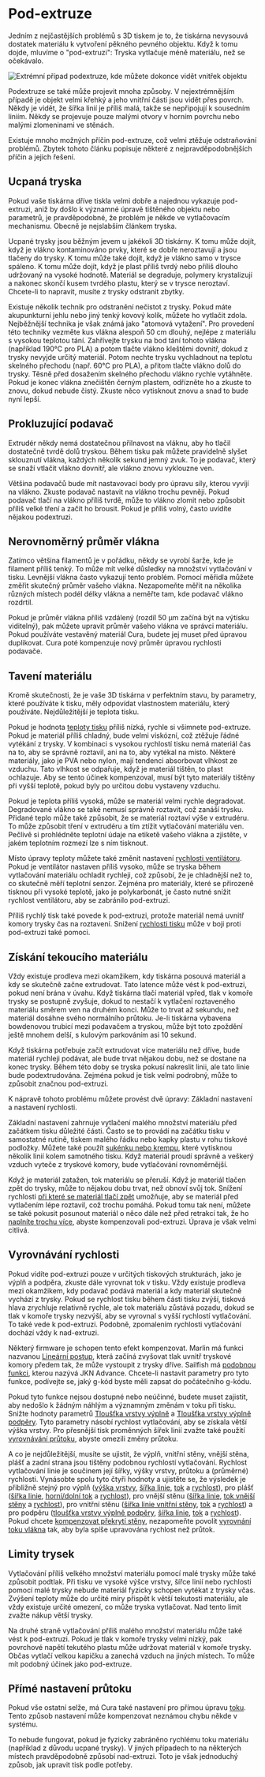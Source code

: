 Pod-extruze
====
Jedním z nejčastějších problémů s 3D tiskem je to, že tiskárna nevysouvá dostatek materiálu k vytvoření pěkného pevného objektu. Když k tomu dojde, mluvíme o "pod-extruzi": Tryska vytlačuje méně materiálu, než se očekávalo.

![Extrémní případ podextruze, kde můžete dokonce vidět vnitřek objektu](../../../articles/images/underextrusion.jpg)

Podextruze se také může projevit mnoha způsoby. V nejextrémnějším případě je objekt velmi křehký a jeho vnitřní části jsou vidět přes povrch. Někdy je vidět, že šířka linií je příliš malá, takže se nepřipojují k sousedním liniím. Někdy se projevuje pouze malými otvory v horním povrchu nebo malými zlomeninami ve stěnách.

Existuje mnoho možných příčin pod-extruze, což velmi ztěžuje odstraňování problémů. Zbytek tohoto článku popisuje některé z nejpravděpodobnějších příčin a jejich řešení.

Ucpaná tryska
----
Pokud vaše tiskárna dříve tiskla velmi dobře a najednou vykazuje pod-extruzi, aniž by došlo k významné úpravě tištěného objektu nebo parametrů, je pravděpodobné, že problém je někde ve vytlačovacím mechanismu. Obecně je nejslabším článkem tryska.

Ucpané trysky jsou běžným jevem u jakékoli 3D tiskárny. K tomu může dojít, když je vlákno kontaminováno prvky, které se dobře neroztavují a jsou tlačeny do trysky. K tomu může také dojít, když je vlákno samo v trysce spáleno. K tomu může dojít, když je plast příliš tvrdý nebo příliš dlouho udržovaný na vysoké hodnotě. Materiál se degraduje, polymery krystalizují a nakonec skončí kusem tvrdého plastu, který se v trysce neroztaví. Chcete-li to napravit, musíte z trysky odstranit zbytky.

Existuje několik technik pro odstranění nečistot z trysky. Pokud máte akupunkturní jehlu nebo jiný tenký kovový kolík, můžete ho vytlačit zdola. Nejběžnější technika je však známá jako "atomová vytažení". Pro provedení této techniky vezměte kus vlákna alespoň 50 cm dlouhý, nejlépe z materiálu s vysokou teplotou tání. Zahřívejte trysku na bod tání tohoto vlákna (například 190°C pro PLA) a potom tlačte vlákno kleštěmi dovnitř, dokud z trysky nevyjde určitý materiál. Potom nechte trysku vychladnout na teplotu skelného přechodu (např. 60°C pro PLA), a přitom tlačte vlákno dolů do trysky. Těsně před dosažením skelného přechodu vlákno rychle vytáhněte. Pokud je konec vlákna znečištěn černým plastem, odřízněte ho a zkuste to znovu, dokud nebude čistý. Zkuste něco vytisknout znovu a snad to bude nyní lepší.

Prokluzující podavač
----
Extrudér někdy nemá dostatečnou přilnavost na vláknu, aby ho tlačil dostatečně tvrdě dolů tryskou. Během tisku pak můžete pravidelně slyšet sklouznutí vlákna, každých několik sekund jemný zvuk. To je podavač, který se snaží vtlačit vlákno dovnitř, ale vlákno znovu vyklouzne ven.

Většina podavačů bude mít nastavovací body pro úpravu síly, kterou vyvíjí na vlákno. Zkuste podavač nastavit na vlákno trochu pevněji. Pokud podavač tlačí na vlákno příliš tvrdě, může to vlákno zlomit nebo způsobit příliš velké tření a začít ho brousit. Pokud je příliš volný, často uvidíte nějakou podextruzi. 

Nerovnoměrný průměr vlákna
----
Zatímco většina filamentů je v pořádku, někdy se vyrobí šarže, kde je filament příliš tenký. To může mít velké důsledky na množství vytlačování v tisku. Levnější vlákna často vykazují tento problém. Pomocí měřidla můžete změřit skutečný průměr vašeho vlákna. Nezapomeňte měřit na několika různých místech podél délky vlákna a neměřte tam, kde podavač vlákno rozdrtil.

Pokud je průměr vlákna příliš vzdálený (rozdíl 50 μm začíná být na výtisku viditelný), pak můžete upravit průměr vašeho vlákna ve správci materiálu. Pokud používáte vestavěný materiál Cura, budete jej muset před úpravou duplikovat. Cura poté kompenzuje nový průměr úpravou rychlosti podavače.

Tavení materiálu 
----
Kromě skutečnosti, že je vaše 3D tiskárna v perfektním stavu, by parametry, které používáte k tisku, měly odpovídat vlastnostem materiálu, který používáte. Nejdůležitější je teplota tisku.

Pokud je hodnota [teploty tisku](../material/material_print_temperature.md) příliš nízká, rychle si všimnete pod-extruze. Pokud je materiál příliš chladný, bude velmi viskózní, což ztěžuje řádné vytékání z trysky. V kombinaci s vysokou rychlostí tisku nemá materiál čas na to, aby se správně roztavil, ani na to, aby vytékal na místo. Některé materiály, jako je PVA nebo nylon, mají tendenci absorbovat vlhkost ze vzduchu. Tato vlhkost se odpařuje, když je materiál tištěn, to plast ochlazuje. Aby se tento účinek kompenzoval, musí být tyto materiály tištěny při vyšší teplotě, pokud byly po určitou dobu vystaveny vzduchu.

Pokud je teplota příliš vysoká, může se materiál velmi rychle degradovat. Degradované vlákno se také nemusí správně roztavit, což zanáší trysku. Přidané teplo může také způsobit, že se materiál roztaví výše v extrudéru. To může způsobit tření v extrudéru a tím ztížit vytlačování materiálu ven. Pečlivě si prohlédněte teplotní údaje na etiketě vašeho vlákna a zjistěte, v jakém teplotním rozmezí lze s ním tisknout.

Místo úpravy teploty můžete také změnit nastavení [rychlosti ventilátoru](../cooling/cool_fan_speed.md). Pokud je ventilátor nastaven příliš vysoko, může se tryska během vytlačování materiálu ochladit rychleji, což způsobí, že je chladnější než to, co skutečně měří teplotní senzor. Zejména pro materiály, které se přirozeně tisknou při vysoké teplotě, jako je polykarbonát, je často nutné snížit rychlost ventilátoru, aby se zabránilo pod-extruzi.

Příliš rychlý tisk také povede k pod-extruzi, protože materiál nemá uvnitř komory trysky čas na roztavení. Snížení [rychlosti tisku](../speed/speed_print.md) může v boji proti pod-extruzi také pomoci.

Získání tekoucího materiálu
----
Vždy existuje prodleva mezi okamžikem, kdy tiskárna posouvá materiál a kdy se skutečně začne extrudovat. Tato latence může vést k pod-extruzi, pokud není brána v úvahu. Když tiskárna tlačí materiál vpřed, tlak v komoře trysky se postupně zvyšuje, dokud to nestačí k vytlačení roztaveného materiálu směrem ven na druhém konci. Může to trvat až sekundu, než materiál dosáhne svého normálního průtoku. Je-li tiskárna vybavena bowdenovou trubicí mezi podavačem a tryskou, může být toto zpoždění ještě mnohem delší, s kulovým parkováním asi 10 sekund.

Když tiskárna potřebuje začít extrudovat více materiálu než dříve, bude materiál rychleji podávat, ale bude trvat nějakou dobu, než se dostane na konec trysky. Během této doby se tryska pokusí nakreslit linii, ale tato linie bude podextrudována. Zejména pokud je tisk velmi podrobný, může to způsobit značnou pod-extruzi.

K nápravě tohoto problému můžete provést dvě úpravy: Základní nastavení a nastavení rychlosti.

Základní nastavení zahrnuje vytlačení malého množství materiálu před začátkem tisku důležité části. Často se to provádí na začátku tisku v samostatné rutině, tiskem malého řádku nebo kapky plastu v rohu tiskové podložky. Můžete také použít [sukénku nebo krempu](../platform_adhesion/adhesion_type.md), které vytisknou několik linií kolem samotného tisku. Když materiál proudí správně a veškerý vzduch vyteče z tryskové komory, bude vytlačování rovnoměrnější.

Když je materiál zatažen, tok materiálu se přeruší. Když je materiál tlačen zpět do trysky, může to nějakou dobu trvat, než obnoví svůj tok. Snížení rychlosti [při které se materiál tlačí zpět](../travel/retraction_prime_speed.md) umožňuje, aby se materiál před vytlačením lépe roztavil, což trochu pomáhá. Pokud tomu tak není, můžete se také pokusit posunout materiál o něco dále než před retrakcí tak, že ho [naplníte trochu více](../travel/retraction_extra_prime_amount.md), abyste kompenzovali pod-extruzi. Úprava je však velmi citlivá.

Vyrovnávání rychlosti
----
Pokud vidíte pod-extruzi pouze v určitých tiskových strukturách, jako je výplň a podpěra, zkuste dále vyrovnat tok v tisku. Vždy existuje prodleva mezi okamžikem, kdy podavač podává materiál a kdy materiál skutečně vychází z trysky. Pokud se rychlost tisku během části tisku zvýší, tisková hlava zrychluje relativně rychle, ale tok materiálu zůstává pozadu, dokud se tlak v komoře trysky nezvýší, aby se vyrovnal s vyšší rychlostí vytlačování. To také vede k pod-extruzi. Podobně, zpomalením rychlosti vytlačování dochází vždy k nad-extruzi.

Některý firmware je schopen tento efekt kompenzovat. Marlin má funkci nazvanou [Lineární postup](http://marlinfw.org/docs/features/lin_advance.html), která začíná zvyšovat tlak uvnitř tryskové komory předem tak, že může vystoupit z trysky dříve. Sailfish má [podobnou funkci](https://www.sailfishfirmware.com/doc/tuning-jkn-advance.html), kterou nazývá JKN Advance. Chcete-li nastavit parametry pro tyto funkce, podívejte se, jaký g-kód byste měli zapsat do počátečního g-kódu.

Pokud tyto funkce nejsou dostupné nebo neúčinné, budete muset zajistit, aby nedošlo k žádným náhlým a významným změnám v toku při tisku. Snižte hodnoty parametrů [Tloušťka vrstvy výplně](../infill/infill_sparse_thickness.md) a [Tloušťka vrstvy výplně podpěry](../support/support_infill_sparse_thickness.md). Tyto parametry násobí rychlost vytlačování, aby se získala větší výška vrstvy.<!--if cura_version>=5.0--> Pro přesnější tisk proměnných šířek linií zvažte také použití [vyrovnávání průtoku](../speed/speed_equalize_flow_width_factor.md), abyste omezili změny průtoku.<!--endif-->

A co je nejdůležitější, musíte se ujistit, že výplň, vnitřní stěny, vnější stěna, plášť a zadní strana jsou tištěny podobnou rychlostí vytlačování. Rychlost vytlačování linie je součinem její šířky, výšky vrstvy, průtoku a (průměrné) rychlosti. Vynásobte spolu tyto čtyři hodnoty a ujistěte se, že výsledek je přibližně stejný pro výplň ([výška vrstvy](../infill/infill_sparse_thickness.md), [šířka linie](../resolution/infill_line_width.md), [tok](../material/infill_material_flow.md) a [rychlost](../speed/speed_infill.md)), pro plášť ([šířka linie](../resolution/skin_line_width.md), [horní/dolní tok](../material/skin_material_flow.md) a [rychlost](../speed/speed_topbottom.md)), pro vnější stěnu ([šířka linie](../resolution/wall_line_width_0.md), [tok vnější stěny](../material/wall_0_material_flow.md) a [rychlost](../speed/speed_wall_0.md)), pro vnitřní stěnu ([šířka linie vnitřní stěny](../resolution/wall_line_width_x.md), [tok](../material/wall_x_material_flow.md) a [rychlost](../speed/speed_wall_x.md)) a pro podpěru ([tloušťka vrstvy výplně podpěry](../support/support_infill_sparse_thickness.md), [šířka linie](../resolution/support_line_width.md), [tok](../material/support_material_flow.md) a [rychlost](../speed/speed_support.md)). Pokud chcete [kompenzovat překrytí stěny](../shell/travel_compensate_overlapping_walls_enabled.md), nezapomeňte povolit [vyrovnání toku vlákna](../speed/speed_equalize_flow_enabled.md) tak, aby byla spíše upravována rychlost než průtok.

Limity trysek
----
Vytlačování příliš velkého množství materiálu pomocí malé trysky může také způsobit podtlak. Při tisku ve vysoké výšce vrstvy, šířce linií nebo rychlosti pomocí malé trysky nebude materiál fyzicky schopen vytékat z trysky včas. Zvýšení teploty může do určité míry přispět k větší tekutosti materiálu, ale vždy existuje určité omezení, co může tryska vytlačovat. Nad tento limit zvažte nákup větší trysky.

Na druhé straně vytlačování příliš malého množství materiálu může také vést k pod-extruzi. Pokud je tlak v komoře trysky velmi nízký, pak povrchové napětí tekutého plastu může udržovat materiál v komoře trysky. Občas vytlačí velkou kapičku a zanechá vzduch na jiných místech. To může mít podobný účinek jako pod-extruze.

Přímé nastavení průtoku
----
Pokud vše ostatní selže, má Cura také nastavení pro přímou úpravu [toku](../material/material_flow.md). Tento způsob nastavení může kompenzovat neznámou chybu někde v systému.

To nebude fungovat, pokud je fyzicky zabráněno rychlému toku materiálu (například z důvodu ucpané trysky). V jiných případech to na některých místech pravděpodobně způsobí nad-extruzi. Toto je však jednoduchý způsob, jak upravit tisk podle potřeby.
